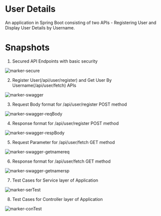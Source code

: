 # User Details 
An application in Spring Boot consisting of two APIs - Registering User and Display User Details by Username.

# Snapshots
1. Secured API Endpoints with basic security


![marker-secure](https://github.com/THEPHD1331/User-Details/assets/126282296/baf8998c-5d1f-4750-bcf7-e4335f90d1d4)


2. Register User(/api/user/register) and Get User By Username(/api/user/fetch) APIs

   
![marker-swagger](https://github.com/THEPHD1331/User-Details/assets/126282296/c49aa131-dd61-42d5-8c0a-1fcc6ac7999b)


3. Request Body format for /api/user/register POST method

   
![marker-swagger-reqBody](https://github.com/THEPHD1331/User-Details/assets/126282296/6f1e9d68-6042-4487-b68d-cda0a81d899d)


4. Response format for /api/user/register POST method


![marker-swagger-respBody](https://github.com/THEPHD1331/User-Details/assets/126282296/70a00c48-ffc7-4859-a6d4-8931f29ddbba)

5. Request Parameter for /api/user/fetch GET method


![marker-swagger-getnamereq](https://github.com/THEPHD1331/User-Details/assets/126282296/f3176dea-0856-4c8e-984f-cb0195a8b683)


6. Response format for /api/user/fetch GET method

   
![marker-swagger-getnamersp](https://github.com/THEPHD1331/User-Details/assets/126282296/0f33d632-61f2-4652-a08e-0bfc69b15e43)


7. Test Cases for Service layer of Application


![marker-serTest](https://github.com/THEPHD1331/User-Details/assets/126282296/eaaf1e2a-6b9c-4f52-acde-47f16037b624)

8. Test Cases for Controller layer of Application

   
![marker-conTest](https://github.com/THEPHD1331/User-Details/assets/126282296/16f80a23-d6ce-4115-81d1-15789fa5150b)

